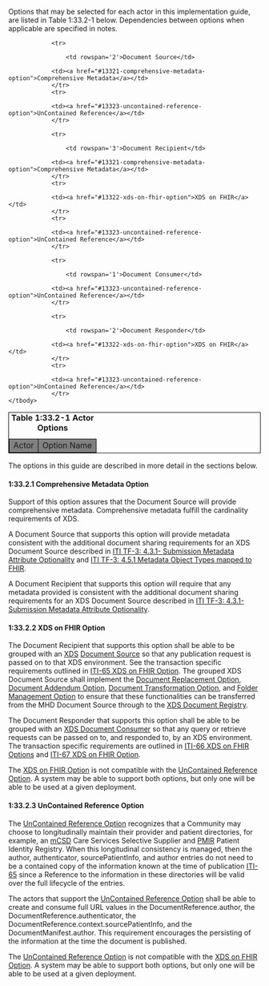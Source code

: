 
Options that may be selected for each actor in this implementation guide, are listed in Table 1:33.2-1 below. Dependencies 
between options when applicable are specified in notes.

<table border="1" style="border: 1px solid black; border-collapse: collapse">
    <caption><b>Table 1:33.2-1 Actor Options</b></caption>
    <thead>
        <tr style="background: gray;" class="odd">
            <td>Actor</td>
            <td>Option Name</td>
        </tr>
    </thead>
    <tbody>
        
                <tr>
                
                    <td rowspan='2'>Document Source</td>
                
                <td><a href="#13321-comprehensive-metadata-option">Comprehensive Metadata</a></td>
                </tr>
                <tr>
                
                <td><a href="#13323-uncontained-reference-option">UnContained Reference</a></td>
                </tr>

                <tr>
                
                    <td rowspan='3'>Document Recipient</td>
                
                <td><a href="#13321-comprehensive-metadata-option">Comprehensive Metadata</a></td>
                </tr>
                <tr>
                
                <td><a href="#13322-xds-on-fhir-option">XDS on FHIR</a></td>
                </tr>
                <tr>
                
                <td><a href="#13323-uncontained-reference-option">UnContained Reference</a></td>
                </tr>
                        
                <tr>
                
                    <td rowspan='1'>Document Consumer</td>
                
                <td><a href="#13323-uncontained-reference-option">UnContained Reference</a></td>
                </tr>
            
                <tr>
                
                    <td rowspan='2'>Document Responder</td>
                                
                <td><a href="#13322-xds-on-fhir-option">XDS on FHIR</a></td>
                </tr>
                <tr>
                
                <td><a href="#13323-uncontained-reference-option">UnContained Reference</a></td>
                </tr>
    </tbody>
</table>

        
The options in this guide are described in more detail in the sections below.

#### 1:33.2.1 Comprehensive Metadata Option

Support of this option assures that the Document Source will provide comprehensive metadata. Comprehensive metadata fulfill the cardinality requirements of XDS. 

A Document Source that supports this option will provide metadata consistent with the additional document sharing requirements for an XDS Document Source described in [ITI TF-3: 4.3.1- Submission Metadata Attribute Optionality](https://profiles.ihe.net/ITI/TF/Volume3/ch-4.3.html#4.3.1) and [ITI TF-3: 4.5.1 Metadata Object Types mapped to FHIR](32_fhir_maps.html).

A Document Recipient that supports this option will require that any metadata provided is consistent with the additional document sharing requirements for an XDS Document Source described in [ITI TF-3: 4.3.1- Submission Metadata Attribute Optionality](https://profiles.ihe.net/ITI/TF/Volume3/ch-4.3.html#4.3.1).

#### 1:33.2.2 XDS on FHIR Option

The Document Recipient that supports this option shall be able to be grouped with an [XDS](https://profiles.ihe.net/ITI/TF/Volume1/ch-10.html) [Document Source](https://profiles.ihe.net/ITI/TF/Volume1/ch-10.html#10.1.1.1) so that any publication request is passed on to that XDS environment. See the transaction specific requirements outlined in [ITI-65 XDS on FHIR Option](ITI-65.html#23654131-grouping-with-actors-in-other-document-sharing-profiles). The grouped XDS Document Source shall implement the [Document Replacement Option](https://profiles.ihe.net/ITI/TF/Volume1/ch-10.html#10.2.1), [Document Addendum Option](https://profiles.ihe.net/ITI/TF/Volume1/ch-10.html#10.2.2), [Document Transformation Option](https://profiles.ihe.net/ITI/TF/Volume1/ch-10.html#10.2.3), and [Folder Management Option](https://profiles.ihe.net/ITI/TF/Volume1/ch-10.html#10.2.4) to ensure that these functionalities can be transferred from the MHD Document Source through to the [XDS Document Registry](https://profiles.ihe.net/ITI/TF/Volume1/ch-10.html#10.1.1.3).

The Document Responder that supports this option shall be able to be grouped with an [XDS Document Consumer](https://profiles.ihe.net/ITI/TF/Volume1/ch-10.html#10.1.1.2) so that any query or retrieve requests can be passed on to, and responded to, by an XDS environment. The transaction specific requirements are outlined in [ITI-66 XDS on FHIR Options](ITI-66.html#23664131-xds-on-fhir-option) and [ITI-67 XDS on FHIR Option](ITI-67.html#23674131-xds-on-fhir-option). 

The [XDS on FHIR Option](#13322-xds-on-fhir-option) is not compatible with the [UnContained Reference Option](#13323-uncontained-reference-option). A system may be able to support both options, but only one will be able to be used at a given deployment.

#### 1:33.2.3 UnContained Reference Option

The [UnContained Reference Option](#13323-uncontained-reference-option) recognizes that a Community may choose to longitudinally maintain their provider and patient directories, for example, an [mCSD](https://profiles.ihe.net/ITI/TF/Volume1/ch-46.html) Care Services Selective Supplier and [PMIR](https://profiles.ihe.net/ITI/TF/Volume1/ch-49.html) Patient Identity Registry. When this longitudinal consistency is managed, then the author, authenticator, sourcePatientInfo, and author entries do not need to be a contained copy of the information known at the time of publication [ITI-65](ITI-65.html) since a Reference to the information in these directories will be valid over the full lifecycle of the entries. 

The actors that support the [UnContained Reference Option](#13323-uncontained-reference-option) shall be able to create and consume full URL values in the DocumentReference.author, the DocumentReference.authenticator, the DocumentReference.context.sourcePatientInfo, and the DocumentManifest.author. This requirement encourages the persisting of the information at the time the document is published. 

The [UnContained Reference Option](#13323-uncontained-reference-option) is not compatible with the [XDS on FHIR Option](#13322-xds-on-fhir-option). A system may be able to support both options, but only one will be able to be used at a given deployment.
